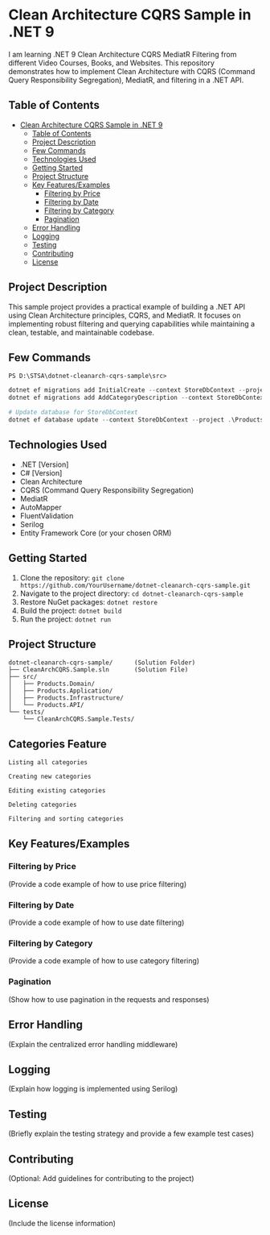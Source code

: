 # Clean Architecture CQRS Sample in .NET 9

I am learning .NET 9 Clean Architecture CQRS MediatR Filtering from different Video Courses, Books, and Websites. This repository demonstrates how to implement Clean Architecture with CQRS (Command Query Responsibility Segregation), MediatR, and filtering in a .NET API.

## Table of Contents

- [Clean Architecture CQRS Sample in .NET 9](#clean-architecture-cqrs-sample-in-net-9)
  - [Table of Contents](#table-of-contents)
  - [Project Description](#project-description)
  - [Few Commands](#few-commands)
  - [Technologies Used](#technologies-used)
  - [Getting Started](#getting-started)
  - [Project Structure](#project-structure)
  - [Key Features/Examples](#key-featuresexamples)
    - [Filtering by Price](#filtering-by-price)
    - [Filtering by Date](#filtering-by-date)
    - [Filtering by Category](#filtering-by-category)
    - [Pagination](#pagination)
  - [Error Handling](#error-handling)
  - [Logging](#logging)
  - [Testing](#testing)
  - [Contributing](#contributing)
  - [License](#license)

## Project Description

This sample project provides a practical example of building a .NET API using Clean Architecture principles, CQRS, and MediatR. It focuses on implementing robust filtering and querying capabilities while maintaining a clean, testable, and maintainable codebase.

## Few Commands

```text
PS D:\STSA\dotnet-cleanarch-cqrs-sample\src>
```

```powershell
dotnet ef migrations add InitialCreate --context StoreDbContext --project .\Products.Infrastructure --startup-project .\Products.API -o Persistence/Migrations
dotnet ef migrations add AddCategoryDescription --context StoreDbContext --project .\Products.Infrastructure --startup-project .\Products.API -o Persistence/Migrations

# Update database for StoreDbContext
dotnet ef database update --context StoreDbContext --project .\Products.Infrastructure --startup-project .\Products.API
```

## Technologies Used

- .NET [Version]
- C# [Version]
- Clean Architecture
- CQRS (Command Query Responsibility Segregation)
- MediatR
- AutoMapper
- FluentValidation
- Serilog
- Entity Framework Core (or your chosen ORM)

## Getting Started

1.  Clone the repository: `git clone https://github.com/YourUsername/dotnet-cleanarch-cqrs-sample.git`
2.  Navigate to the project directory: `cd dotnet-cleanarch-cqrs-sample`
3.  Restore NuGet packages: `dotnet restore`
4.  Build the project: `dotnet build`
5.  Run the project: `dotnet run`

## Project Structure

```text
dotnet-cleanarch-cqrs-sample/      (Solution Folder)
├── CleanArchCQRS.Sample.sln       (Solution File)
├── src/
│   ├── Products.Domain/
│   ├── Products.Application/
│   ├── Products.Infrastructure/
│   └── Products.API/
└── tests/
    └── CleanArchCQRS.Sample.Tests/
```

## Categories Feature

```text
Listing all categories

Creating new categories

Editing existing categories

Deleting categories

Filtering and sorting categories
```

## Key Features/Examples

### Filtering by Price

(Provide a code example of how to use price filtering)

### Filtering by Date

(Provide a code example of how to use date filtering)

### Filtering by Category

(Provide a code example of how to use category filtering)

### Pagination

(Show how to use pagination in the requests and responses)

## Error Handling

(Explain the centralized error handling middleware)

## Logging

(Explain how logging is implemented using Serilog)

## Testing

(Briefly explain the testing strategy and provide a few example test cases)

## Contributing

(Optional: Add guidelines for contributing to the project)

## License

(Include the license information)
